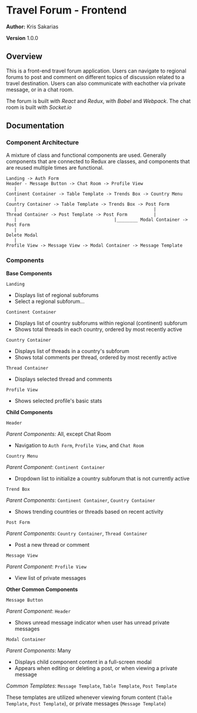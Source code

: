 # Travel Forum - Frontend

**Author:** Kris Sakarias

**Version** 1.0.0


## Overview

This is a front-end travel forum application. Users can navigate to regional forums to post and comment on different topics of discussion related to a travel destination. Users can also communicate with eachother via private message, or in a chat room.


The forum is built with *React* and *Redux*, with *Babel* and *Webpack*. The chat room is built with *Socket.io*


## Documentation 

### Component Architecture

A mixture of class and functional components are used. Generally components that are connected to Redux are classes, and components that are reused multiple times are functional.

```
Landing -> Auth Form
Header - Message Button -> Chat Room -> Profile View
   |
Continent Container -> Table Template -> Trends Box -> Country Menu
   |
Country Container -> Table Template -> Trends Box -> Post Form
   |                                                    |
Thread Container -> Post Template -> Post Form          |
   |                                     |________ Modal Container -> Post Form
   |                                                                  Delete Modal
   |
Profile View -> Message View -> Modal Container -> Message Template
```

### Components

**Base Components**

`Landing`
- Displays list of regional subforums
- Select a regional subforum...

`Continent Container`
- Displays list of country subforums within regional (continent) subforum
- Shows total threads in each country, ordered by most recently active

`Country Container`
- Displays list of threads in a country's subforum
- Shows total comments per thread, ordered by most recently active

`Thread Container`
- Displays selected thread and comments

`Profile View`
- Shows selected profile's basic stats


**Child Components**

`Header`

*Parent Components:* All, except Chat Room
- Navigation to `Auth Form`, `Profile View`, and `Chat Room`

`Country Menu`

*Parent Component*: `Continent Container`
- Dropdown list to initialize a country subforum that is not currently active

`Trend Box`

*Parent Components*: `Continent Container`, `Country Container`
- Shows trending countries or threads based on recent activity 

`Post Form`

*Parent Components*: `Country Container`, `Thread Container`
- Post a new thread or comment

`Message View`

*Parent Component*: `Profile View`
- View list of private messages


**Other Common Components**

`Message Button`

*Parent Component*: `Header`
- Shows unread message indicator when user has unread private messages

`Modal Container`

*Parent Components*: Many
- Displays child component content in a full-screen modal
- Appears when editing or deleting a post, or when viewing a private message


*Common Templates*: `Message Template`, `Table Template`, `Post Template`

These templates are utilized whenever viewing forum content (`Table Template`, `Post Template`), or private messages (`Message Template`)


